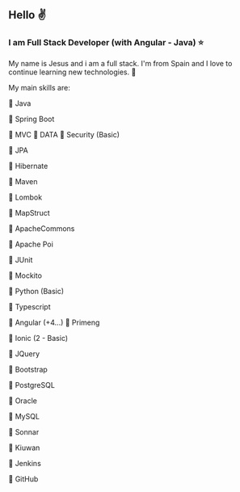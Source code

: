 ## Hello :v:

### I am Full Stack Developer (with Angular - Java) :star:

My name is Jesus and i am a full stack. I'm from Spain and I love to continue learning new technologies. :sparkling_heart:

My main skills are:

:red_circle: Java

:small_red_triangle_down: Spring Boot
	
:small_orange_diamond: MVC
:small_orange_diamond: DATA
:small_orange_diamond: Security (Basic)

:small_red_triangle_down: JPA

:small_red_triangle_down: Hibernate

:small_red_triangle_down: Maven

:small_red_triangle_down: Lombok

:small_red_triangle_down: MapStruct

:small_red_triangle_down: ApacheCommons

:small_red_triangle_down: Apache Poi

:small_red_triangle_down: JUnit

:small_red_triangle_down: Mockito
	
:red_circle: Python (Basic)

:red_circle: Typescript

:small_red_triangle_down: Angular  (+4...)
:small_orange_diamond: Primeng

:small_red_triangle_down: Ionic  (2 - Basic)

:small_red_triangle_down: JQuery

:small_red_triangle_down: Bootstrap
	

:red_circle: PostgreSQL

:red_circle: Oracle

:red_circle: MySQL

:red_circle: Sonnar

:red_circle: Kiuwan

:red_circle: Jenkins

:small_red_triangle_down: GitHub


